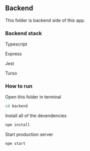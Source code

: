 ## Backend

This folder is backend side of this app.

### Backend stack

Typescript

Express

Jest

Turso

### How to run

Open this folder in terminal

```bash
cd backend
```

Install all of the devendencies

```bash
npm install
```

Start production server

```bash
npm start
```